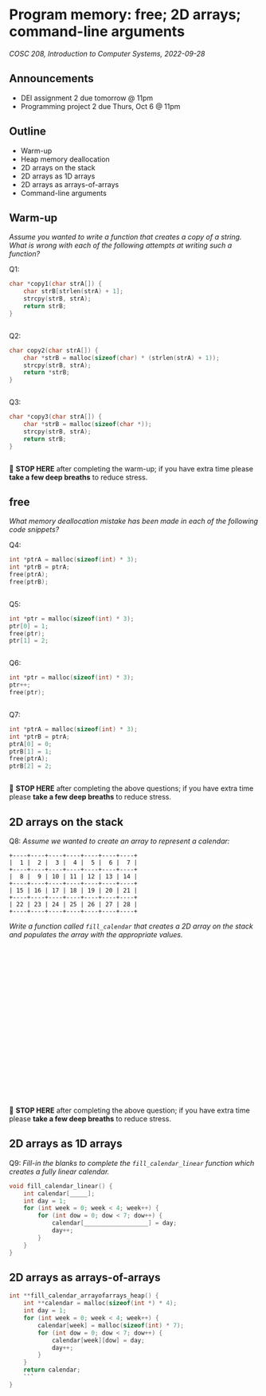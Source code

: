 # Program memory: free; 2D arrays; command-line arguments
_COSC 208, Introduction to Computer Systems, 2022-09-28_

## Announcements
* DEI assignment 2 due tomorrow @ 11pm
* Programming project 2 due Thurs, Oct 6 @ 11pm

## Outline
* Warm-up
* Heap memory deallocation
* 2D arrays on the stack
* 2D arrays as 1D arrays
* 2D arrays as arrays-of-arrays
* Command-line arguments

## Warm-up
_Assume you wanted to write a function that creates a copy of a string. What is wrong with each of the following attempts at writing such a function?_

Q1:
```C
char *copy1(char strA[]) {
    char strB[strlen(strA) + 1];
    strcpy(strB, strA);
    return strB;
}
```
```
```

Q2:
```C
char copy2(char strA[]) {
    char *strB = malloc(sizeof(char) * (strlen(strA) + 1));
    strcpy(strB, strA);
    return *strB;
}
```
```
```

Q3:
```C
char *copy3(char strA[]) {
    char *strB = malloc(sizeof(char *));
    strcpy(strB, strA);
    return strB;
}
```
```

```
🛑 **STOP HERE** after completing the warm-up; if you have extra time please **take a few deep breaths** to reduce stress.

## free
_What memory deallocation mistake has been made in each of the following code snippets?_

Q4: 
```C
int *ptrA = malloc(sizeof(int) * 3);
int *ptrB = ptrA;
free(ptrA);
free(ptrB);
```
```
```

Q5:
```C
int *ptr = malloc(sizeof(int) * 3);
ptr[0] = 1;
free(ptr);
ptr[1] = 2;
```
```
```

Q6: 
```C
int *ptr = malloc(sizeof(int) * 3);
ptr++;
free(ptr);
```
```
```

Q7:
```C
int *ptrA = malloc(sizeof(int) * 3);
int *ptrB = ptrA;
ptrA[0] = 0;
ptrB[1] = 1;
free(ptrA);
ptrB[2] = 2;
```
```
```
🛑 **STOP HERE** after completing the above questions; if you have extra time please **take a few deep breaths** to reduce stress.

## 2D arrays on the stack
Q8: _Assume we wanted to create an array to represent a calendar:_
```
+----+----+----+----+----+----+----+
|  1 |  2 |  3 |  4 |  5 |  6 |  7 |
+----+----+----+----+----+----+----+
|  8 |  9 | 10 | 11 | 12 | 13 | 14 |
+----+----+----+----+----+----+----+
| 15 | 16 | 17 | 18 | 19 | 20 | 21 |
+----+----+----+----+----+----+----+
| 22 | 23 | 24 | 25 | 26 | 27 | 28 |
+----+----+----+----+----+----+----+
```
_Write a function called `fill_calendar` that creates a 2D array on the stack and populates the array with the appropriate values._
```























```

🛑 **STOP HERE** after completing the above question; if you have extra time please **take a few deep breaths** to reduce stress.

## 2D arrays as 1D arrays
Q9: _Fill-in the blanks to complete the `fill_calendar_linear` function which creates a fully linear calendar._
```C
void fill_calendar_linear() {
    int calendar[_____];
    int day = 1;
    for (int week = 0; week < 4; week++) {
        for (int dow = 0; dow < 7; dow++) {
            calendar[__________________] = day;
            day++;
        }
    }
}
```

## 2D arrays as arrays-of-arrays
```C
int **fill_calendar_arrayofarrays_heap() {
    int **calendar = malloc(sizeof(int *) * 4);
    int day = 1;
    for (int week = 0; week < 4; week++) {
        calendar[week] = malloc(sizeof(int) * 7);
        for (int dow = 0; dow < 7; dow++) {
            calendar[week][dow] = day;
            day++;
        }
    }
    return calendar;
    ```
}
```
